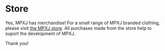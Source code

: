 # Store

Yes, MPXJ has merchandise! For a small range of MPXJ branded clothing, please
visit [the MPXJ store](https://mpxj.teemill.com/collection/all-products/).
All purchases made from the store help to suport the development of MPXJ.

Thank you!